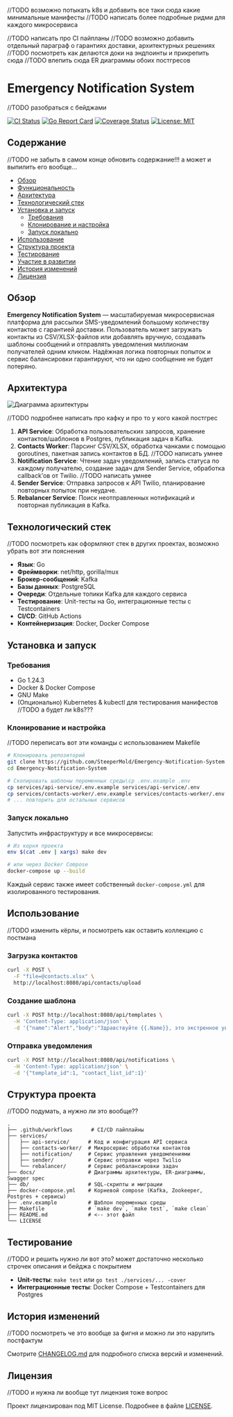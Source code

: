 //TODO возможно потыкать k8s и добавить все таки сюда какие минимальные манифесты
//TODO написать более подробные ридми для каждого микросервиса

//TODO написать про CI пайпланы
//TODO возможно добавить отдельный параграф о гарантиях доставки, архитектурных решениях
//TODO посмотреть как делаются доки на эндпоинты и прикрепить сюда
//TODO влепить сюда ER диаграммы обоих постгресов 

# Emergency Notification System

//TODO разобраться с бейджами

[![CI Status](https://img.shields.io/github/actions/workflow/status/SteeperMold/Emergency-Notification-System/e2e.yaml?branch=main)](https://github.com/your-username/notification-system/actions)
[![Go Report Card](https://goreportcard.com/badge/github.com/SteeperMold/Emergency-Notification-System)](https://goreportcard.com/report/github.com/your-username/notification-system)
[![Coverage Status](https://coveralls.io/repos/github/SteeperMold/Emergency-Notification-System/badge.svg?branch=main)](https://coveralls.io/github/your-username/notification-system?branch=main)
[![License: MIT](https://img.shields.io/badge/License-MIT-blue.svg)](LICENSE)

## Содержание

//TODO не забыть в самом конце обновить содержание!!! а может и выпилить его вообще...

* [Обзор](#обзор)
* [Функциональность](#функциональность)
* [Архитектура](#архитектура)
* [Технологический стек](#технологический-стек)
* [Установка и запуск](#установка-и-запуск)
    * [Требования](#требования)
    * [Клонирование и настройка](#клонирование-и-настройка)
    * [Запуск локально](#запуск-локально)
* [Использование](#использование)
* [Структура проекта](#структура-проекта)
* [Тестирование](#тестирование)
* [Участие в развитии](#участие-в-развитии)
* [История изменений](#история-изменений)
* [Лицензия](#лицензия)

## Обзор

**Emergency Notification System** — масштабируемая микросервисная платформа для рассылки SMS-уведомлений большому
количеству контактов с гарантией доставки. Пользователь может загружать контакты из CSV/XLSX-файлов или добавлять
вручную, создавать шаблоны сообщений и отправлять уведомления миллионам получателей одним кликом. Надёжная логика
повторных попыток и сервис балансировки гарантируют, что ни одно сообщение не будет потеряно.

## Архитектура

![Диаграмма архитектуры](docs/architecture.png)

//TODO подробнее написать про кафку и про то у кого какой постгрес

1. **API Service**: Обработка пользовательских запросов, хранение контактов/шаблонов в Postgres, публикация задач в
   Kafka.
2. **Contacts Worker**: Парсинг CSV/XLSX, обработка чанками с помощью goroutines, пакетная запись контактов в БД. //TODO написать умнее
3. **Notification Service**: Чтение задач уведомлений, запись статуса по каждому получателю, создание задач для Sender
   Service, обработка callback’ов от Twilio. //TODO написать умнее
4. **Sender Service**: Отправка запросов к API Twilio, планирование повторных попыток при неудаче.
5. **Rebalancer Service**: Поиск неотправленных нотификаций и повторная публикация в Kafka.

## Технологический стек

//TODO посмотреть как оформляют стек в других проектах, возможно убрать вот эти пояснения

* **Язык**: Go
* **Фреймворки**: net/http, gorilla/mux
* **Брокер-сообщений**: Kafka
* **Базы данных**: PostgreSQL
* **Очереди**: Отдельные топики Kafka для каждого сервиса
* **Тестирование**: Unit-тесты на Go, интеграционные тесты с Testcontainers
* **CI/CD**: GitHub Actions
* **Контейнеризация**: Docker, Docker Compose

## Установка и запуск

### Требования

* Go 1.24.3
* Docker & Docker Compose
* GNU Make
* (Опционально) Kubernetes & kubectl для тестирования манифестов //TODO а будет ли k8s???

### Клонирование и настройка

//TODO переписать вот эти команды с использованием Makefile

```bash
# Клонировать репозиторий
git clone https://github.com/SteeperMold/Emergency-Notification-System
cd Emergency-Notification-System

# Скопировать шаблоны переменных среды\cp .env.example .env
cp services/api-service/.env.example services/api-service/.env
cp services/contacts-worker/.env.example services/contacts-worker/.env
# ... повторить для остальных сервисов
```

### Запуск локально

Запустить инфраструктуру и все микросервисы:

```bash
# Из корня проекта
env $(cat .env | xargs) make dev

# или через Docker Compose
docker-compose up --build
```

Каждый сервис также имеет собственный `docker-compose.yml` для изолированного тестирования.

## Использование

//TODO изменить кёрлы, и посмотреть как оставить коллекцию с постмана

### Загрузка контактов

```bash
curl -X POST \
  -F "file=@contacts.xlsx" \
  http://localhost:8080/api/contacts/upload
```

### Создание шаблона

```bash
curl -X POST http://localhost:8080/api/templates \
  -H 'Content-Type: application/json' \
  -d '{"name":"Alert","body":"Здравствуйте {{.Name}}, это экстренное уведомление."}'
```

### Отправка уведомления

```bash
curl -X POST http://localhost:8080/api/notifications \
  -H 'Content-Type: application/json' \
  -d '{"template_id":1, "contact_list_id":1}'
```

## Структура проекта

//TODO подумать, а нужно ли это вообще??

```text
.
├── .github/workflows      # CI/CD пайплайны
├── services/
│   ├── api-service/      # Код и конфигурация API сервиса
│   ├── contacts-worker/  # Микросервис обработки контактов
│   ├── notification/     # Сервис управления уведомлениями
│   ├── sender/           # Сервис отправки через Twilio
│   └── rebalancer/       # Сервис ребалансировки задач
├── docs/                 # Диаграммы архитектуры, ER-диаграммы, Swagger spec
├── db/                   # SQL-скрипты и миграции
├── docker-compose.yml    # Корневой compose (Kafka, Zookeeper, Postgres + сервисы)
├── .env.example          # Шаблон переменных среды
├── Makefile              # `make dev`, `make test`, `make clean`
├── README.md             # <-- этот файл
└── LICENSE
```

## Тестирование

//TODO и решить нужно ли вот это? может достаточно несколько строчек описания и бейджа с покрытием

* **Unit-тесты**: `make test` или `go test ./services/... -cover`
* **Интеграционные тесты**: Docker Compose + Testcontainers для Postgres

## История изменений

//TODO посмотреть че это вообще за фигня и можно ли это нарулить постфактум

Смотрите [CHANGELOG.md](CHANGELOG.md) для подробного списка версий и изменений.

## Лицензия

//TODO и нужна ли вообще тут лицензия тоже вопрос

Проект лицензирован под MIT License. Подробнее в файле [LICENSE](LICENSE).
